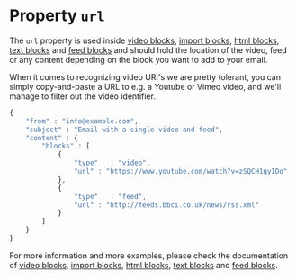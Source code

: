 # Property `url`

The `url` property is used inside [video blocks](ResponsiveEmail/json/block-video),
[import blocks](ResponsiveEmail/json/block-import),
[html blocks](ResponsiveEmail/json/block-html),
[text blocks](ResponsiveEmail/json/block-text)
and [feed blocks](ResponsiveEmail/json/block-feed) and should
hold the location of the video, feed or any content depending on the block you want to add to your email.

When it comes to recognizing video URI's we are pretty tolerant, you can simply
copy-and-paste a URL to e.g. a Youtube or Vimeo video, and we'll manage to
filter out the video identifier.

```javascript
{
    "from" : "info@example.com",
    "subject" : "Email with a single video and feed",
    "content" : {
        "blocks" : [
            {
                "type"   : "video",
                "url" : "https://www.youtube.com/watch?v=zSQCH1qyIDo"
            },
            {
                "type"   : "feed",
                "url" : "http://feeds.bbci.co.uk/news/rss.xml"
            }
        ]
    }
}
```

For more information and more examples, please check the documentation of
[video blocks](ResponsiveEmail/json/block-video),
[import blocks](ResponsiveEmail/json/block-import),
[html blocks](ResponsiveEmail/json/block-html),
[text blocks](ResponsiveEmail/json/block-text)
and [feed blocks](ResponsiveEmail/json/block-feed).
